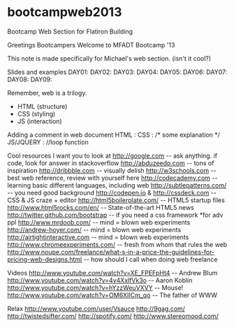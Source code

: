 bootcampweb2013
===============

Bootcamp Web Section for Flatiron Building

Greetings Bootcampers
Welcome to MFADT Bootcamp '13

This note is made specifically for Michael's web section.
(isn't it cool?)

Slides and examples
DAY01:
DAY02:
DAY03:
DAY04:
DAY05:
DAY06:
DAY07:
DAY08:
DAY09:

Remember, web is a trilogy. 
- HTML (structure)
- CSS (styling)
- JS (interaction)

Adding a comment in web document
HTML : <!-- content begins here -->
CSS : /* some explanation */
JS/JQUERY : //loop function

Cool resources I want you to look at
http://google.com -- ask anything. if code, look for answer in stackoverflow
http://abduzeedo.com -- tons of inspiration
http://dribbble.com -- visually delish
http://w3schools.com -- best web reference, review with yourself here
http://codecademy.com -- learning basic different languages, including web
http://subtlepatterns.com/ -- you need good background
http://codepen.io & http://cssdeck.com -- CSS & JS craze + editor
http://html5boilerplate.com/ -- HTML5 startup files
http://www.html5rocks.com/en/ -- State-of-the-art HTML5 news
http://twitter.github.com/bootstrap -- if you need a css framework *for adv ppl
http://www.mrdoob.com/ -- mind = blown web experiments
http://andrew-hoyer.com/ -- mind = blown web experiments
http://airtightinteractive.com -- mind = blown web experiments
http://www.chromeexperiments.com/ -- fresh from whom that rules the web
http://www.noupe.com/freelance/what-s-in-a-price-the-guidelines-for-pricing-web-designs.html
-- how should I call when doing web freelance

Videos
http://www.youtube.com/watch?v=XE_FPEFpHt4 -- Andrew Blum
http://www.youtube.com/watch?v=4v4XxlfVk3o -- Aaron Koblin
http://www.youtube.com/watch?v=hYzzWeuVXVY -- Mouse!
http://www.youtube.com/watch?v=OM6XIICm_qo -- The father of WWW

Relax
http://www.youtube.com/user/Vsauce
http://9gag.com/
http://twistedsifter.com/
http://spotify.com/
http://www.stereomood.com/

